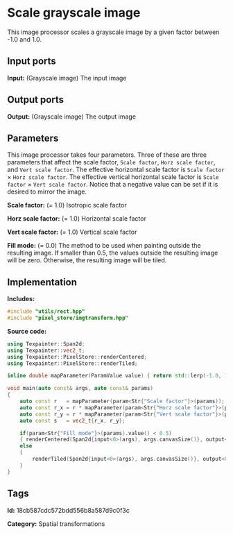 # Scale grayscale image

This image processor scales a grayscale image by a given factor between -1.0 and 1.0.

## Input ports

__Input:__ (Grayscale image) The input image

## Output ports

__Output:__ (Grayscale image) The output image

## Parameters

This image processor takes four parameters. Three of these are three parameters that affect the scale factor, `Scale factor`, `Horz scale factor`, and `Vert scale factor`. The effective horizontal scale factor is `Scale factor` × `Horz scale factor`. The effective vertical horizontal scale factor is `Scale factor` × `Vert scale factor`. Notice that a negative value can be set if it is desired to mirror the image.

__Scale factor:__ (= 1.0) Isotropic scale factor

__Horz scale factor:__ (= 1.0) Horizontal scale factor

__Vert scale factor:__ (= 1.0) Vertical scale factor

__Fill mode:__ (= 0.0) The method to be used when painting outside the resulting image. If smaller than 0.5, the values outside the resulting image will be zero. Otherwise, the resulting image will be tiled.

## Implementation

__Includes:__ 

```c++
#include "utils/rect.hpp"
#include "pixel_store/imgtransform.hpp"
```

__Source code:__ 

```c++
using Texpainter::Span2d;
using Texpainter::vec2_t;
using Texpainter::PixelStore::renderCentered;
using Texpainter::PixelStore::renderTiled;

inline double mapParameter(ParamValue value) { return std::lerp(-1.0, 1.0, value.value()); }

void main(auto const& args, auto const& params)
{
	auto const r   = mapParameter(param<Str{"Scale factor"}>(params));
	auto const r_x = r * mapParameter(param<Str{"Horz scale factor"}>(params));
	auto const r_y = r * mapParameter(param<Str{"Vert scale factor"}>(params));
	auto const s   = vec2_t{r_x, r_y};

	if(param<Str{"Fill mode"}>(params).value() < 0.5)
	{ renderCentered(Span2d{input<0>(args), args.canvasSize()}, output<0>(args), s); }
	else
	{
		renderTiled(Span2d{input<0>(args), args.canvasSize()}, output<0>(args), s);
	}
}
```

## Tags

__Id:__ 18cb587cdc572bdd556b8a587d9c0f3c

__Category:__ Spatial transformations